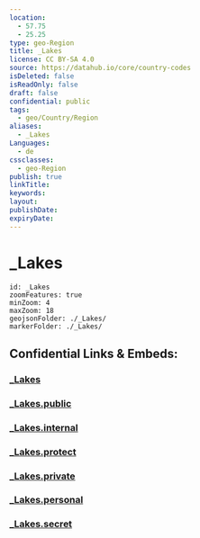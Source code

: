 ```yaml
---
location:
  - 57.75
  - 25.25
type: geo-Region
title: _Lakes
license: CC BY-SA 4.0
source: https://datahub.io/core/country-codes
isDeleted: false
isReadOnly: false
draft: false
confidential: public
tags:
  - geo/Country/Region
aliases:
  - _Lakes
Languages:
  - de
cssclasses:
  - geo-Region
publish: true
linkTitle:
keywords:
layout:
publishDate:
expiryDate:
---
```


# _Lakes

```leaflet
id: _Lakes
zoomFeatures: true 
minZoom: 4 
maxZoom: 18
geojsonFolder: ./_Lakes/
markerFolder: ./_Lakes/
```


## Confidential Links & Embeds: 

### [_Lakes](/_Standards/Earth/Continent/Europe/Europe~North/Latvia/Counties/Burtnieku/_Lakes.md) 

### [_Lakes.public](/_public/Earth/Continent/Europe/Europe~North/Latvia/Counties/Burtnieku/_Lakes.public.md) 

### [_Lakes.internal](/_internal/Earth/Continent/Europe/Europe~North/Latvia/Counties/Burtnieku/_Lakes.internal.md) 

### [_Lakes.protect](/_protect/Earth/Continent/Europe/Europe~North/Latvia/Counties/Burtnieku/_Lakes.protect.md) 

### [_Lakes.private](/_private/Earth/Continent/Europe/Europe~North/Latvia/Counties/Burtnieku/_Lakes.private.md) 

### [_Lakes.personal](/_personal/Earth/Continent/Europe/Europe~North/Latvia/Counties/Burtnieku/_Lakes.personal.md) 

### [_Lakes.secret](/_secret/Earth/Continent/Europe/Europe~North/Latvia/Counties/Burtnieku/_Lakes.secret.md)

